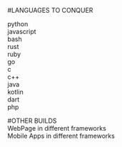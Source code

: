 #LANGUAGES TO CONQUER

python <br/> javascript <br/> bash <br/> rust <br/> ruby <br/> go <br/> c <br/> c++ <br/> java <br/> kotlin <br/> dart <br/> php

#OTHER BUILDS
  <br/>
WebPage in different frameworks  <br/>
Mobile Apps in different frameworks
